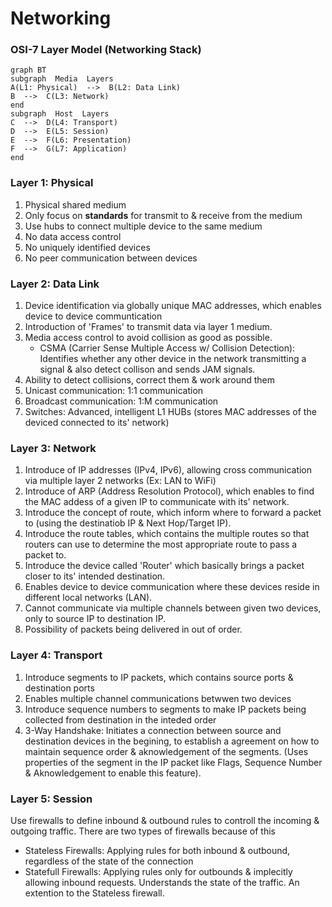 
# Networking

### OSI-7 Layer Model (Networking Stack)

```mermaid
graph BT
subgraph  Media  Layers
A(L1: Physical)  -->  B(L2: Data Link)
B  -->  C(L3: Network)
end
subgraph  Host  Layers
C  -->  D(L4: Transport)
D  -->  E(L5: Session)
E  -->  F(L6: Presentation)
F  -->  G(L7: Application)
end
```

### Layer 1: Physical
1. Physical shared medium
2. Only focus on **standards** for transmit to & receive from the medium
3. Use hubs to connect multiple device to the same medium
4. No data access control
5. No uniquely identified devices
6. No peer communication between devices

### Layer 2: Data Link

1. Device identification via globally unique MAC addresses, which enables device to device communtication
2. Introduction of 'Frames' to transmit data via layer 1 medium.
3. Media access control to avoid collision as good as possible.
	- CSMA (Carrier Sense Multiple Access w/ Collision Detection): Identifies whether any other device in the network transmitting a signal & also detect collison and sends JAM signals.
4. Ability to detect collisions, correct them & work around them
5. Unicast communication: 1:1 communication
6. Broadcast communication: 1:M communication
7. Switches: Advanced, intelligent L1 HUBs (stores MAC addresses of the deviced connected to its' network)

### Layer 3: Network
1. Introduce of IP addresses (IPv4, IPv6), allowing cross communication via multiple layer 2 networks (Ex: LAN to WiFi)
2. Introduce of ARP (Address Resolution Protocol), which enables to find the MAC addess of a given IP to communicate with its' network.
3. Introduce the concept of route, which inform where to forward a packet to (using the destinatiob IP & Next Hop/Target IP).
4. Introduce the route tables, which contains the multiple routes so that routers can use to determine the most appropriate route to pass a packet to.
5. Introduce the device called 'Router' which basically brings a packet closer to its' intended destination.
6. Enables device to device communication where these devices reside in different local networks (LAN).
7. Cannot communicate via multiple channels between given two devices, only to source IP to destination IP.
8. Possibility of packets being delivered in out of order.

### Layer 4: Transport
1. Introduce segments to IP packets, which contains source ports & destination ports
2. Enables multiple channel communications betwwen two devices
3. Introduce sequence numbers to segments to make IP packets being collected from destination in the inteded order
4. 3-Way Handshake: Initiates a connection between source and destination devices in the begining, to establish a agreement on how to maintain sequence order & aknowledgement of the segments. (Uses properties of the segment in the IP packet like Flags, Sequence Number & Aknowledgement to enable this feature).

### Layer 5: Session
Use firewalls to define inbound & outbound rules to controll the incoming & outgoing traffic. There are two types of firewalls because of this
- Stateless Firewalls: Applying rules for both inbound & outbound, regardless of the state of the connection
- Statefull Firewalls: Applying rules only for outbounds & implecitly allowing inbound requests. Understands the state of the traffic. An extention to the Stateless firewall.
